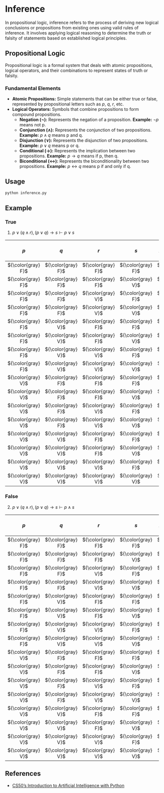 # Inference
In propositional logic, inference refers to the process of deriving new logical conclusions or propositions from existing ones using valid rules of inference. It involves applying logical reasoning to determine the truth or falsity of statements based on established logical principles.

## Propositional Logic
Propositional logic is a formal system that deals with atomic propositions, logical operators, and their combinations to represent states of truth or falsity.

### Fundamental Elements
- **Atomic Propositions:** Simple statements that can be either true or false, represented by propositional letters such as $p$, $q$, $r$, etc.
- **Logical Operators:** Symbols that combine propositions to form compound propositions.
  - **Negation ($\lnot$):** Represents the negation of a proposition. **Example:** $\lnot p$ means $\text{not p}$.
  - **Conjunction ($\land$):** Represents the conjunction of two propositions. **Example:** $p \land q$ means $\text{p and q}$.
  - **Disjunction ($\lor$):** Represents the disjunction of two propositions. **Example:** $p \lor q$ means $\text{p or q}$.
  - **Conditional ($\rightarrow$):** Represents the implication between two propositions. **Example:** $p \rightarrow q$ means $\text{if p, then q}$.
  - **Biconditional ($\leftrightarrow$):** Represents the biconditionality between two propositions. **Example:** $p \leftrightarrow q$ means $\text{p if and only if q}$.

## Usage
```bash
python inference.py
```

## Example
### True
1. $p \lor (q \land r), (p \lor q) \rightarrow s \vdash p \lor s$

<div align="center">

| $p$ | $q$ | $r$ | $s$ | $(p \lor (q ∧ r)) \land ((p \lor q) \rightarrow s)$ | $p \lor s$ |
|:-:|:-:|:-:|:-:|:-:|:-:|
| ${\color{gray} F}$	| ${\color{gray} F}$	| ${\color{gray} F}$	| ${\color{gray} F}$	| ${\color{gray} F}$	| ${\color{gray} F}$	|
| ${\color{gray} F}$	| ${\color{gray} F}$	| ${\color{gray} F}$	| ${\color{gray} V}$	| ${\color{gray} F}$	| ${\color{gray} V}$	|
| ${\color{gray} F}$	| ${\color{gray} F}$	| ${\color{gray} V}$	| ${\color{gray} F}$	| ${\color{gray} F}$	| ${\color{gray} F}$	|
| ${\color{gray} F}$	| ${\color{gray} F}$	| ${\color{gray} V}$	| ${\color{gray} V}$	| ${\color{gray} F}$	| ${\color{gray} V}$	|
| ${\color{gray} F}$	| ${\color{gray} V}$	| ${\color{gray} F}$	| ${\color{gray} F}$	| ${\color{gray} F}$	| ${\color{gray} F}$	|
| ${\color{gray} F}$	| ${\color{gray} V}$	| ${\color{gray} F}$	| ${\color{gray} V}$	| ${\color{gray} F}$	| ${\color{gray} V}$	|
| ${\color{gray} F}$	| ${\color{gray} V}$	| ${\color{gray} V}$	| ${\color{gray} F}$	| ${\color{gray} F}$	| ${\color{gray} F}$	|
| ${\color{gray} F}$	| ${\color{gray} V}$	| ${\color{gray} V}$	| ${\color{gray} V}$	| ${\color{lime} V}$	| ${\color{lime} V}$	|
| ${\color{gray} V}$	| ${\color{gray} F}$	| ${\color{gray} F}$	| ${\color{gray} F}$	| ${\color{gray} F}$	| ${\color{gray} V}$	|
| ${\color{gray} V}$	| ${\color{gray} F}$	| ${\color{gray} F}$	| ${\color{gray} V}$	| ${\color{lime} V}$	| ${\color{lime} V}$	|
| ${\color{gray} V}$	| ${\color{gray} F}$	| ${\color{gray} V}$	| ${\color{gray} F}$	| ${\color{gray} F}$	| ${\color{gray} V}$	|
| ${\color{gray} V}$	| ${\color{gray} F}$	| ${\color{gray} V}$	| ${\color{gray} V}$	| ${\color{lime} V}$	| ${\color{lime} V}$	|
| ${\color{gray} V}$	| ${\color{gray} V}$	| ${\color{gray} F}$	| ${\color{gray} F}$	| ${\color{gray} F}$	| ${\color{gray} V}$	|
| ${\color{gray} V}$	| ${\color{gray} V}$	| ${\color{gray} F}$	| ${\color{gray} V}$	| ${\color{lime} V}$	| ${\color{lime} V}$	|
| ${\color{gray} V}$	| ${\color{gray} V}$	| ${\color{gray} V}$	| ${\color{gray} F}$	| ${\color{gray} F}$	| ${\color{gray} V}$	|
| ${\color{gray} V}$	| ${\color{gray} V}$	| ${\color{gray} V}$	| ${\color{gray} V}$	| ${\color{lime} V}$	| ${\color{lime} V}$	|

</div>

### False
2. $p \lor (q \land r), (p \lor q) \rightarrow s \vdash p \land s$

<div align="center">

| $p$ | $q$ | $r$ | $s$ | $(p \lor (q ∧ r)) \land ((p \lor q) \rightarrow s)$ | $p \land s$ |
|:-:|:-:|:-:|:-:|:-:|:-:|
| ${\color{gray} F}$	| ${\color{gray} F}$	| ${\color{gray} F}$	| ${\color{gray} F}$	| ${\color{gray} F}$	| ${\color{gray} F}$	|
| ${\color{gray} F}$	| ${\color{gray} F}$	| ${\color{gray} F}$	| ${\color{gray} V}$	| ${\color{gray} F}$	| ${\color{gray} F}$	|
| ${\color{gray} F}$	| ${\color{gray} F}$	| ${\color{gray} V}$	| ${\color{gray} F}$	| ${\color{gray} F}$	| ${\color{gray} F}$	|
| ${\color{gray} F}$	| ${\color{gray} F}$	| ${\color{gray} V}$	| ${\color{gray} V}$	| ${\color{gray} F}$	| ${\color{gray} F}$	|
| ${\color{gray} F}$	| ${\color{gray} V}$	| ${\color{gray} F}$	| ${\color{gray} F}$	| ${\color{gray} F}$	| ${\color{gray} F}$	|
| ${\color{gray} F}$	| ${\color{gray} V}$	| ${\color{gray} F}$	| ${\color{gray} V}$	| ${\color{gray} F}$	| ${\color{gray} F}$	|
| ${\color{gray} F}$	| ${\color{gray} V}$	| ${\color{gray} V}$	| ${\color{gray} F}$	| ${\color{gray} F}$	| ${\color{gray} F}$	|
| ${\color{gray} F}$	| ${\color{gray} V}$	| ${\color{gray} V}$	| ${\color{gray} V}$	| ${\color{lime} V}$	| ${\color{red} F}$	|
| ${\color{gray} V}$	| ${\color{gray} F}$	| ${\color{gray} F}$	| ${\color{gray} F}$	| ${\color{gray} F}$	| ${\color{gray} F}$	|
| ${\color{gray} V}$	| ${\color{gray} F}$	| ${\color{gray} F}$	| ${\color{gray} V}$	| ${\color{lime} V}$	| ${\color{lime} V}$	|
| ${\color{gray} V}$	| ${\color{gray} F}$	| ${\color{gray} V}$	| ${\color{gray} F}$	| ${\color{gray} F}$	| ${\color{gray} F}$	|
| ${\color{gray} V}$	| ${\color{gray} F}$	| ${\color{gray} V}$	| ${\color{gray} V}$	| ${\color{lime} V}$	| ${\color{lime} V}$	|
| ${\color{gray} V}$	| ${\color{gray} V}$	| ${\color{gray} F}$	| ${\color{gray} F}$	| ${\color{gray} F}$	| ${\color{gray} F}$	|
| ${\color{gray} V}$	| ${\color{gray} V}$	| ${\color{gray} F}$	| ${\color{gray} V}$	| ${\color{lime} V}$	| ${\color{lime} V}$	|
| ${\color{gray} V}$	| ${\color{gray} V}$	| ${\color{gray} V}$	| ${\color{gray} F}$	| ${\color{gray} F}$	| ${\color{gray} F}$	|
| ${\color{gray} V}$	| ${\color{gray} V}$	| ${\color{gray} V}$	| ${\color{gray} V}$	| ${\color{lime} V}$	| ${\color{lime} V}$	|

</div>

## References
- [CS50’s Introduction to Artificial Intelligence with Python](https://cs50.harvard.edu/ai/2024/)

